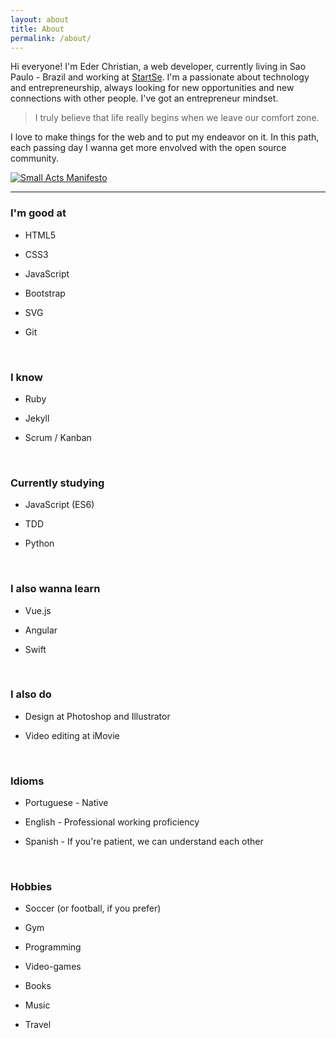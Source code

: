 ```yaml
---
layout: about
title: About
permalink: /about/
---
```


Hi everyone! I'm Eder Christian, a web developer, currently living in Sao Paulo - Brazil and working at <a href="http://startse.com.br" target="_blank">StartSe</a>. I'm a passionate about technology and entrepreneurship, always looking for new opportunities and new connections with other people. I've got an entrepreneur mindset.


> I truly believe that life really begins when we leave our comfort zone.


I love to make things for the web and to put my endeavor on it. In this path, each passing day I wanna get more envolved with the open source community.

<a target="_blank" href="http://smallactsmanifesto.org" title="Small Acts Manifesto"><img src="http://smallactsmanifesto.org/static/images/smallacts-badge-80x15.png" style="border: none;" alt="Small Acts Manifesto" /></a>

---

### I'm good at

* HTML5

* CSS3

* JavaScript

* Bootstrap

* SVG

* Git

&nbsp;

### I know

* Ruby

* Jekyll

* Scrum / Kanban

&nbsp;

### Currently studying

* JavaScript (ES6)

* TDD

* Python

&nbsp;

### I also wanna learn

* Vue.js

* Angular

* Swift

&nbsp;

### I also do

* Design at Photoshop and Illustrator

* Video editing at iMovie

&nbsp;

### Idioms

* Portuguese - Native

* English - Professional working proficiency

* Spanish - If you're patient, we can understand each other

&nbsp;

### Hobbies

* Soccer (or football, if you prefer)

* Gym

* Programming

* Video-games

* Books

* Music

* Travel
